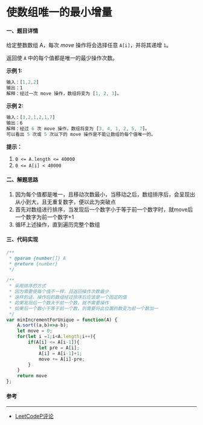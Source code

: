 # 使数组唯一的最小增量

#### 一、题目详情

给定整数数组 A，每次 *move* 操作将会选择任意 `A[i]`，并将其递增 `1`。

返回使 `A` 中的每个值都是唯一的最少操作次数。

**示例 1:**

```javascript
输入：[1,2,2]
输出：1
解释：经过一次 move 操作，数组将变为 [1, 2, 3]。
```

 **示例 2:** 

```javascript
输入：[3,2,1,2,1,7]
输出：6
解释：经过 6 次 move 操作，数组将变为 [3, 4, 1, 2, 5, 7]。
可以看出 5 次或 5 次以下的 move 操作是不能让数组的每个值唯一的。
```

**提示：**

1. `0 <= A.length <= 40000`
2. `0 <= A[i] < 40000`



#### 二、解题思路

1. 因为每个值都是唯一，且移动次数最小，当移动之后，数组排序后，会呈现出从小到大，且无重复数字，便以此为突破点
2. 首先对数组进行排序，当发现后一个数字小于等于前一个数字时，就move后一个数字为前一个数字+1
3. 循环上述操作，直到遍历完整个数组

#### 三、代码实现

```javascript
/**
 * @param {number[]} A
 * @return {number}
 */

/**
 * 采用排序的方式
 * 因为需要使每个值不一样，且返回操作次数最少
 * 这样的话，操作后的数组经过排序后应该是一个固定的值
 * 如果发现后一个数大于前一个数，就不需要操作
 * 如果后一个数小于等于前一个数，则需要将此位置的数变为前一个数加一
 */
var minIncrementForUnique = function(A) {
    A.sort((a,b)=>a-b);
    let move = 0;
    for(let i =1;i<A.length;i++){
        if(A[i] <= A[i-1]){
            let pre = A[i];
            A[i] = A[i-1]+1;
            move += A[i]-pre;
        }
    }
    return move
};
```





#### 参考

***

* [LeetCodeP评论]( https://leetcode-cn.com/problems/minimum-increment-to-make-array-unique/comments/ )

